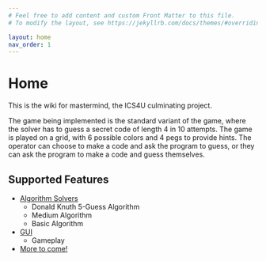 ```yaml
---
# Feel free to add content and custom Front Matter to this file.
# To modify the layout, see https://jekyllrb.com/docs/themes/#overriding-theme-defaults

layout: home
nav_order: 1
---
```


# Home

This is the wiki for mastermind, the ICS4U culminating project.

The game being implemented is the standard variant of the game, where the solver
has to guess a secret code of length 4 in 10 attempts. The game is played on a
grid, with 6 possible colors and 4 pegs to provide hints. The operator can
choose to make a code and ask the program to guess, or they can ask the program
to make a code and guess themselves.

## Supported Features

- [Algorithm Solvers](/ics4u/components-core/#mastermindalgorithm)
  - Donald Knuth 5-Guess Algorithm
  - Medium Algorithm
  - Basic Algorithm
- [GUI](/ics4u/components-gui/)
  - Gameplay
- [More to come!](https://github.com/powersagitar/ics4u/issues?q=is%3Aissue+is%3Aopen+has%3Amastermind)
